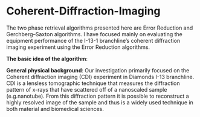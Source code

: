 # Coherent-Diffraction-Imaging
The two phase retrieval algorithms presented here are Error Reduction and Gerchberg–Saxton algorithms. I have focused mainly on evaluating the equipment performance of the I-13-1 branchline’s coherent diffraction imaging experiment using the Error Reduction algorithms. 

**The basic idea of the algorithm**:

**General physical background**:
Our investigation primarily focused on the Coherent diffraction imaging (CDI) experiment in Diamonds I-13 branchline. CDI is a lensless tomographic technique that measures the diffraction pattern of x-rays that have scattered off of a nanoscaled sample (e.g.nanotube). From this diffraction pattern it is possible to reconstruct a highly resolved image of the sample and thus is a widely used technique in both material and biomedical sciences.

